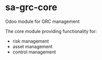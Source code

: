 # sa-grc-core
Odoo module for GRC management

The core module providing functionality for:
- risk management
- asset management
- control management
